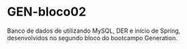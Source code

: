 # GEN-bloco02

Banco de dados de utilizando MySQL, DER e início de Spring, desenvolvidos no segundo bloco do bootcampo Generation.
